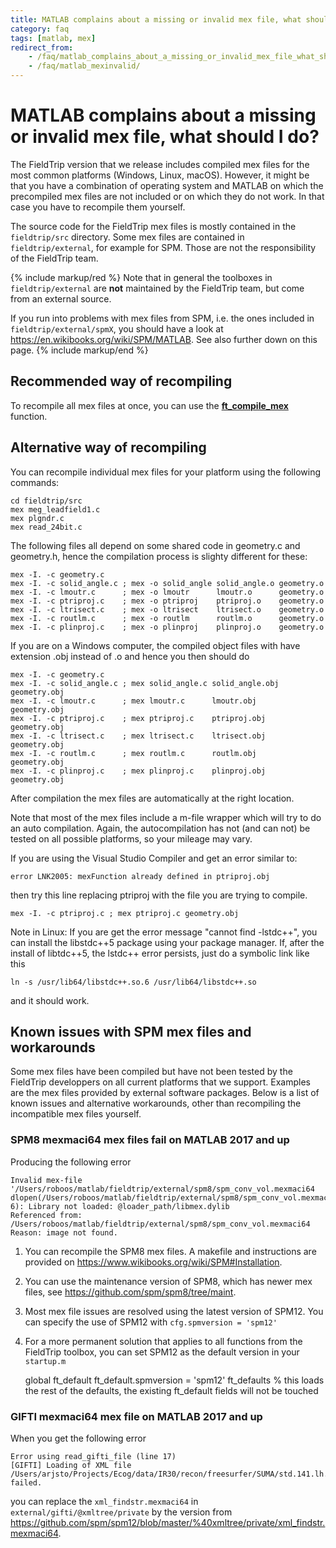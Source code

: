 ```yaml
---
title: MATLAB complains about a missing or invalid mex file, what should I do?
category: faq
tags: [matlab, mex]
redirect_from:
    - /faq/matlab_complains_about_a_missing_or_invalid_mex_file_what_should_i_do/
    - /faq/matlab_mexinvalid/
---
```


# MATLAB complains about a missing or invalid mex file, what should I do?

The FieldTrip version that we release includes compiled mex files for the most common platforms (Windows, Linux, macOS). However, it might be that you have a combination of operating system and MATLAB on which the precompiled mex files are not included or on which they do not work. In that case you have to recompile them yourself.

The source code for the FieldTrip mex files is mostly contained in the `fieldtrip/src` directory. Some mex files are contained in `fieldtrip/external`, for example for SPM. Those are not the responsibility of the FieldTrip team.

{% include markup/red %}
Note that in general the toolboxes in `fieldtrip/external` are **not** maintained by the FieldTrip team, but come from an external source.

If you run into problems with mex files from SPM, i.e. the ones included in `fieldtrip/external/spmX`, you should have a look at <https://en.wikibooks.org/wiki/SPM/MATLAB>. See also further down on this page.
{% include markup/end %}

## Recommended way of recompiling

To recompile all mex files at once, you can use the **[ft_compile_mex](/reference/utilities/ft_compile_mex)** function.

## Alternative way of recompiling

You can recompile individual mex files for your platform using the following commands:

    cd fieldtrip/src
    mex meg_leadfield1.c
    mex plgndr.c
    mex read_24bit.c

The following files all depend on some shared code in geometry.c and geometry.h, hence the compilation process is slighty different for these:

    mex -I. -c geometry.c
    mex -I. -c solid_angle.c ; mex -o solid_angle solid_angle.o geometry.o
    mex -I. -c lmoutr.c      ; mex -o lmoutr      lmoutr.o      geometry.o
    mex -I. -c ptriproj.c    ; mex -o ptriproj    ptriproj.o    geometry.o
    mex -I. -c ltrisect.c    ; mex -o ltrisect    ltrisect.o    geometry.o
    mex -I. -c routlm.c      ; mex -o routlm      routlm.o      geometry.o
    mex -I. -c plinproj.c    ; mex -o plinproj    plinproj.o    geometry.o

If you are on a Windows computer, the compiled object files with have extension .obj instead of .o and hence you then should do

    mex -I. -c geometry.c
    mex -I. -c solid_angle.c ; mex solid_angle.c solid_angle.obj geometry.obj
    mex -I. -c lmoutr.c      ; mex lmoutr.c      lmoutr.obj      geometry.obj
    mex -I. -c ptriproj.c    ; mex ptriproj.c    ptriproj.obj    geometry.obj
    mex -I. -c ltrisect.c    ; mex ltrisect.c    ltrisect.obj    geometry.obj
    mex -I. -c routlm.c      ; mex routlm.c      routlm.obj      geometry.obj
    mex -I. -c plinproj.c    ; mex plinproj.c    plinproj.obj    geometry.obj

After compilation the mex files are automatically at the right location.

Note that most of the mex files include a m-file wrapper which will try to do an auto compilation. Again, the autocompilation has not (and can not) be tested on all possible platforms, so your mileage may vary.

If you are using the Visual Studio Compiler and get an error similar to:

    error LNK2005: mexFunction already defined in ptriproj.obj

then try this line replacing ptriproj with the file you are trying to compile.

    mex -I. -c ptriproj.c ; mex ptriproj.c geometry.obj

Note in Linux: If you are get the error message "cannot find -lstdc++", you can install the libstdc++5 package using your package manager.
If, after the install of libtdc++5, the lstdc++ error persists, just do a symbolic link like this

    ln -s /usr/lib64/libstdc++.so.6 /usr/lib64/libstdc++.so

and it should work.

## Known issues with SPM mex files and workarounds

Some mex files have been compiled but have not been tested by the FieldTrip developpers on all current platforms that we support. Examples are the mex files provided by external software packages. Below is a list of known issues and alternative workarounds, other than recompiling the incompatible mex files yourself.

### SPM8 mexmaci64 mex files fail on MATLAB 2017 and up

Producing the following error

    Invalid mex-file '/Users/roboos/matlab/fieldtrip/external/spm8/spm_conv_vol.mexmaci64
    dlopen(/Users/roboos/matlab/fieldtrip/external/spm8/spm_conv_vol.mexmaci64, 6): Library not loaded: @loader_path/libmex.dylib
    Referenced from: /Users/roboos/matlab/fieldtrip/external/spm8/spm_conv_vol.mexmaci64
    Reason: image not found.

1. You can recompile the SPM8 mex files. A makefile and instructions are provided on <https://www.wikibooks.org/wiki/SPM#Installation>.

2. You can use the maintenance version of SPM8, which has newer mex files, see <https://github.com/spm/spm8/tree/maint>.

3. Most mex file issues are resolved using the latest version of SPM12. You can specify the use of SPM12 with `cfg.spmversion = 'spm12'`

4. For a more permanent solution that applies to all functions from the FieldTrip toolbox, you can set SPM12 as the default version in your `startup.m`

    global ft_default
    ft_default.spmversion = 'spm12'
    ft_defaults % this loads the rest of the defaults, the existing ft_default fields will not be touched

### GIFTI mexmaci64 mex file on MATLAB 2017 and up

When you get the following error

    Error using read_gifti_file (line 17)
    [GIFTI] Loading of XML file /Users/arjsto/Projects/Ecog/data/IR30/recon/freesurfer/SUMA/std.141.lh.pial.gii failed.

you can replace the `xml_findstr.mexmaci64` in `external/gifti/@xmltree/private` by the version from <https://github.com/spm/spm12/blob/master/%40xmltree/private/xml_findstr.mexmaci64>.
